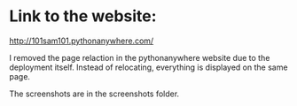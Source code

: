 # Link to the website:

http://101sam101.pythonanywhere.com/

I removed the page relaction in the pythonanywhere website due to the deployment itself.
Instead of relocating, everything is displayed on the same page.

The screenshots are in the screenshots folder.